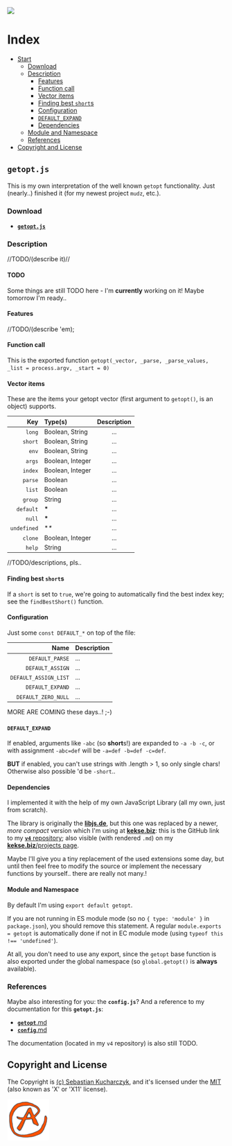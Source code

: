 <img src="https://kekse.biz/github.php?draw&override=github:getopt.js&text=v4&draw" />

# Index
* [Start](#getoptjs)
    * [Download](#download)
    * [Description](#description)
        * [Features](#features)
        * [Function call](#function-call)
        * [Vector items](#vector-items)
        * [Finding best `short`s](#finding-best-shorts)
        * [Configuration](#configuration)
        * [`DEFAULT_EXPAND`](#default_expand)
    	* [Dependencies](#dependencies)
	* [Module and Namespace](#module-and-namespace)
    * [References](#references)
* [Copyright and License](#copyright-and-license)

## `getopt.js`
This is my own interpretation of the well known `getopt` functionality.
Just (nearly..) finished it (for my newest project `mudz`, etc.).

### Download
* [**`getopt.js`**](js/getopt.js)

### Description
//TODO/(describe it)//

#### TODO
Some things are still TODO here - I'm **currently** working on it! Maybe tomorrow I'm ready..

#### Features
//TODO/(describe 'em);

#### Function call
This is the exported function
`getopt(_vector, _parse, _parse_values, _list = process.argv, _start = 0)`

#### Vector items
These are the items your getopt vector (first argument to `getopt()`, is an object) supports.

| Key         | Type(s)          | Description |
| ----------: | :--------------- | :---------: |
| `long`      | Boolean, String  | ...         |
| `short`     | Boolean, String  | ...         |
| `env`       | Boolean, String  | ...         |
| `args`      | Boolean, Integer | ...         |
| `index`     | Boolean, Integer | ...         |
| `parse`     | Boolean          | ...         |
| `list`      | Boolean          | ...         |
| `group`     | String           | ...         |
| `default`   | **\***           | ...         |
| `null`      | **\***           | ...         |
| `undefined` | **\**            | ...         |
| `clone`     | Boolean, Integer | ...         |
| `help`      | String           | ...         |

//TODO/descriptions, pls..

#### Finding best **`short`s**
If a `short` is set to `true`, we're going to automatically find the best index key;
see the `findBestShort()` function.

#### Configuration
Just some `const DEFAULT_*` on top of the file:

| Name                  | Description |
| --------------------: | :---------- |
| `DEFAULT_PARSE`       | ...         |
| `DEFAULT_ASSIGN`      | ...         |
| `DEFAULT_ASSIGN_LIST` | ...         |
| `DEFAULT_EXPAND`      | ...         |
| `DEFAULT_ZERO_NULL`   | ...         |

MORE ARE COMING these days..! ;-)

#### **`DEFAULT_EXPAND`**
If enabled, arguments like `-abc` (so **short**s!) are expanded to `-a -b -c`, or with assignment
`-abc=def` will be `-a=def -b=def -c=def`.

**BUT** if enabled, you can't use strings with .length > 1, so only single chars! Otherwise also
possible 'd be `-short`..

#### Dependencies
I implemented it with the help of my own JavaScript Library (all my own, just from scratch).

The library is originally the [**libjs.de**](https://libjs.de/), but this one was replaced by a newer,
_more compact_ version which I'm using at [**kekse.biz**](https://kekse.biz/): this is the GitHub link
to my [**`v4`** repository](https://github.com/kekse1/v4/); also visible (with rendered `.md`) on my
[**kekse.biz**/projects page](https://kekse.biz/#github://kekse1/).

Maybe I'll give you a tiny replacement of the used extensions some day, but until then feel free to
modify the source or implement the necessary functions by yourself.. there are really not many.!

#### Module and Namespace
By default I'm using `export default getopt`.

If you are not running in ES module mode (so no `{ type: 'module' }` in `package.json`), you should
remove this statement. A regular `module.exports = getopt` is automatically done if not in EC module
mode (using `typeof this !== 'undefined'`).

At all, you don't need to use any export, since the `getopt` base function is also exported under the
global namespace (so `global.getopt()` is **always** available).

### References
Maybe also interesting for you: the **`config.js`**? And a reference to my documentation for this **`getopt.js`**:

* [**`getopt`**.md](https://github.com/kekse1/v4/blob/git/docs/modules/lib/getopt.md)
* [**`config`**.md](https://github.com/kekse1/v4/blob/git/docs/modules/lib/config.md)

The documentation (located in my `v4` repository) is also still TODO.

## Copyright and License
The Copyright is [(c) Sebastian Kucharczyk](COPYRIGHT.txt),
and it's licensed under the [MIT](LICENSE.txt) (also known as 'X' or 'X11' license).

![kekse.biz](favicon.png)

